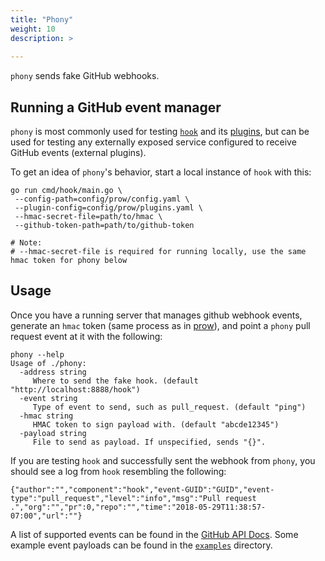 ```yaml
---
title: "Phony"
weight: 10
description: >
  
---
```


`phony` sends fake GitHub webhooks.

## Running a GitHub event manager

`phony` is most commonly used for testing [`hook`](/docs/components/core/hook/) and its [plugins](/docs/components/plugins/), but can be used for testing any externally exposed service configured to receive GitHub events (external plugins).

To get an idea of `phony`'s behavior, start a local instance of `hook` with
this:

```
go run cmd/hook/main.go \
 --config-path=config/prow/config.yaml \
 --plugin-config=config/prow/plugins.yaml \
 --hmac-secret-file=path/to/hmac \
 --github-token-path=path/to/github-token

# Note:
# --hmac-secret-file is required for running locally, use the same hmac token for phony below
```

## Usage

Once you have a running server that manages github webhook events, generate an
`hmac` token (same process as in [prow](/docs/overview/)), and point a `phony` pull
request event at it with the following:

```
phony --help
Usage of ./phony:
  -address string
     Where to send the fake hook. (default "http://localhost:8888/hook")
  -event string
     Type of event to send, such as pull_request. (default "ping")
  -hmac string
     HMAC token to sign payload with. (default "abcde12345")
  -payload string
     File to send as payload. If unspecified, sends "{}".
```

If you are testing `hook` and successfully sent the webhook from `phony`, you should see a log from `hook` resembling the following:

```
{"author":"","component":"hook","event-GUID":"GUID","event-type":"pull_request","level":"info","msg":"Pull request .","org":"","pr":0,"repo":"","time":"2018-05-29T11:38:57-07:00","url":""}
```

A list of supported events can be found in the [GitHub API Docs](https://developer.github.com/v3/activity/events/types/). Some example event payloads can be found in the [`examples`](https://github.com/kubernetes-sigs/prow/tree/main/cmd/phony/examples) directory.
